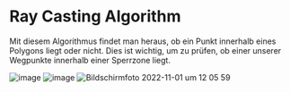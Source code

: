 # Ray Casting Algorithm
Mit diesem Algorithmus findet man heraus, ob ein Punkt innerhalb eines Polygons liegt oder nicht. Dies ist wichtig, um zu prüfen, ob einer unserer Wegpunkte innerhalb  einer Sperrzone liegt.

![image](https://user-images.githubusercontent.com/46423967/199115200-7014a84d-fad0-4814-baf5-2c0d9e7c09ee.png)
![image](https://user-images.githubusercontent.com/46423967/199115253-47f9505d-315e-4fa5-a170-dc998435e0b3.png)
![Bildschirm­foto 2022-11-01 um 12 05 59](https://user-images.githubusercontent.com/46423967/199219720-ab40deaf-cf29-4109-a427-c0c3042e3e96.png)
